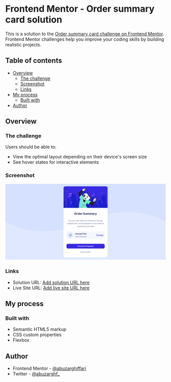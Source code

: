 # Frontend Mentor - Order summary card solution

This is a solution to the [Order summary card challenge on Frontend Mentor](https://www.frontendmentor.io/challenges/order-summary-component-QlPmajDUj). Frontend Mentor challenges help you improve your coding skills by building realistic projects. 

## Table of contents

- [Overview](#overview)
  - [The challenge](#the-challenge)
  - [Screenshot](#screenshot)
  - [Links](#links)
- [My process](#my-process)
  - [Built with](#built-with)
- [Author](#author)

## Overview

### The challenge

Users should be able to:

- View the optimal layout depending on their device's screen size
- See hover states for interactive elements

### Screenshot

![](images/screenshot.png)

### Links

- Solution URL: [Add solution URL here](https://order-summary-component-zar.netlify.app/)
- Live Site URL: [Add live site URL here](https://order-summary-component-zar.netlify.app/)

## My process

### Built with

- Semantic HTML5 markup
- CSS custom properties
- Flexbox

## Author

- Frontend Mentor - [@abuzarghiffari](https://www.frontendmentor.io/profile/abuzarghiffari)
- Twitter - [@abuzarghf_](https://twitter.com/abuzarghf_)